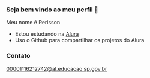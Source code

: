 ### Seja bem vindo ao meu perfil 👋

Meu nome é Rerisson

- Estou estudando na [Alura](https://www.alura.com.br)
- Uso o Github para compartilhar os projetos do Alura

### Contato
00001116212742@al.educacao.sp.gov.br

<!--
**RerissonAluno/RerissonAluno** is a ✨ _special_ ✨ repository because its `README.md` (this file) appears on your GitHub profile.

Here are some ideas to get you started:

- 🔭 I’m currently working on ...
- 🌱 I’m currently learning ...
- 👯 I’m looking to collaborate on ...
- 🤔 I’m looking for help with ...
- 💬 Ask me about ...
- 📫 How to reach me: ...
- 😄 Pronouns: ...
- ⚡ Fun fact: ...
-->
